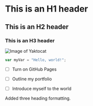 # This is an H1 header
## This is an H2 header
### This is an H3 header


![Image of Yaktocat](https://octodex.github.com/images/yaktocat.png)


``` javascript
var myVar = "Hello, world!";
```

- [ ] Turn on GitHub Pages
- [ ] Outline my portfolio
- [ ] Introduce myself to the world




Added three heading formatting.
